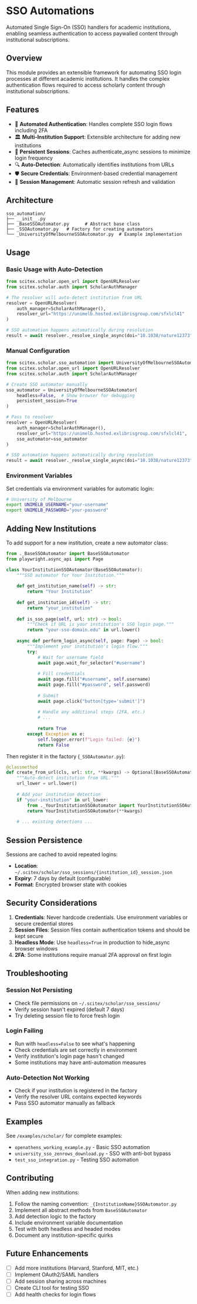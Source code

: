 <!-- ---
!-- Timestamp: 2025-07-31 17:24:28
!-- Author: ywatanabe
!-- File: /home/ywatanabe/proj/scitex_repo/src/scitex/scholar/sso_automation/README.md
!-- --- -->

# SSO Automations

Automated Single Sign-On (SSO) handlers for academic institutions, enabling seamless authentication to access paywalled content through institutional subscriptions.

## Overview

This module provides an extensible framework for automating SSO login processes at different academic institutions. It handles the complex authentication flows required to access scholarly content through institutional subscriptions.

## Features

- 🔐 **Automated Authentication**: Handles complete SSO login flows including 2FA
- 🏛️ **Multi-Institution Support**: Extensible architecture for adding new institutions
- 💾 **Persistent Sessions**: Caches authenticate_async sessions to minimize login frequency
- 🔍 **Auto-Detection**: Automatically identifies institutions from URLs
- 🛡️ **Secure Credentials**: Environment-based credential management
- 🔄 **Session Management**: Automatic session refresh and validation

## Architecture

```
sso_automation/
├── __init__.py
├── _BaseSSOAutomator.py      # Abstract base class
├── _SSOAutomator.py   # Factory for creating automators
└── _UniversityOfMelbourneSSOAutomator.py  # Example implementation
```

## Usage

### Basic Usage with Auto-Detection

```python
from scitex.scholar.open_url import OpenURLResolver
from scitex.scholar.auth import ScholarAuthManager

# The resolver will auto-detect institution from URL
resolver = OpenURLResolver(
    auth_manager=ScholarAuthManager(),
    resolver_url="https://unimelb.hosted.exlibrisgroup.com/sfxlcl41"
)

# SSO automation happens automatically during resolution
result = await resolver._resolve_single_async(doi="10.1038/nature12373")
```

### Manual Configuration

```python
from scitex.scholar.sso_automation import UniversityOfMelbourneSSOAutomator
from scitex.scholar.open_url import OpenURLResolver
from scitex.scholar.auth import ScholarAuthManager

# Create SSO automator manually
sso_automator = UniversityOfMelbourneSSOAutomator(
    headless=False,  # Show browser for debugging
    persistent_session=True
)

# Pass to resolver
resolver = OpenURLResolver(
    auth_manager=ScholarAuthManager(),
    resolver_url="https://unimelb.hosted.exlibrisgroup.com/sfxlcl41",
    sso_automator=sso_automator
)

# SSO automation happens automatically during resolution
result = await resolver._resolve_single_async(doi="10.1038/nature12373")

```

### Environment Variables

Set credentials via environment variables for automatic login:

```bash
# University of Melbourne
export UNIMELB_USERNAME="your-username"
export UNIMELB_PASSWORD="your-password"
```

## Adding New Institutions

To add support for a new institution, create a new automator class:

```python
from ._BaseSSOAutomator import BaseSSOAutomator
from playwright.async_api import Page

class YourInstitutionSSOAutomator(BaseSSOAutomator):
    """SSO automator for Your Institution."""
    
    def get_institution_name(self) -> str:
        return "Your Institution"
    
    def get_institution_id(self) -> str:
        return "your_institution"
    
    def is_sso_page(self, url: str) -> bool:
        """Check if URL is your institution's SSO login page."""
        return "your-sso-domain.edu" in url.lower()
    
    async def perform_login_async(self, page: Page) -> bool:
        """Implement your institution's login flow."""
        try:
            # Wait for username field
            await page.wait_for_selector("#username")
            
            # Fill credentials
            await page.fill("#username", self.username)
            await page.fill("#password", self.password)
            
            # Submit
            await page.click("button[type='submit']")
            
            # Handle any additional steps (2FA, etc.)
            # ...
            
            return True
        except Exception as e:
            self.logger.error(f"Login failed: {e}")
            return False
```

Then register it in the factory (`_SSOAutomator.py`):

```python
@classmethod
def create_from_url(cls, url: str, **kwargs) -> Optional[BaseSSOAutomator]:
    """Auto-detect institution from URL."""
    url_lower = url.lower()
    
    # Add your institution detection
    if "your-institution" in url_lower:
        from ._YourInstitutionSSOAutomator import YourInstitutionSSOAutomator
        return YourInstitutionSSOAutomator(**kwargs)
    
    # ... existing detections ...
```

## Session Persistence

Sessions are cached to avoid repeated logins:

- **Location**: `~/.scitex/scholar/sso_sessions/{institution_id}_session.json`
- **Expiry**: 7 days by default (configurable)
- **Format**: Encrypted browser state with cookies

## Security Considerations

1. **Credentials**: Never hardcode credentials. Use environment variables or secure credential stores
2. **Session Files**: Session files contain authentication tokens and should be kept secure
3. **Headless Mode**: Use `headless=True` in production to hide_async browser windows
4. **2FA**: Some institutions require manual 2FA approval on first login

## Troubleshooting

### Session Not Persisting
- Check file permissions on `~/.scitex/scholar/sso_sessions/`
- Verify session hasn't expired (default 7 days)
- Try deleting session file to force fresh login

### Login Failing
- Run with `headless=False` to see what's happening
- Check credentials are set correctly in environment
- Verify institution's login page hasn't changed
- Some institutions may have anti-automation measures

### Auto-Detection Not Working
- Check if your institution is registered in the factory
- Verify the resolver URL contains expected keywords
- Pass SSO automator manually as fallback

## Examples

See `/examples/scholar/` for complete examples:
- `openathens_working_example.py` - Basic SSO automation
- `university_sso_zenrows_download.py` - SSO with anti-bot bypass
- `test_sso_integration.py` - Testing SSO automation

## Contributing

When adding new institutions:
1. Follow the naming convention: `_{InstitutionName}SSOAutomator.py`
2. Implement all abstract methods from `BaseSSOAutomator`
3. Add detection logic to the factory
4. Include environment variable documentation
5. Test with both headless and headed modes
6. Document any institution-specific quirks

## Future Enhancements

- [ ] Add more institutions (Harvard, Stanford, MIT, etc.)
- [ ] Implement OAuth2/SAML handlers
- [ ] Add session sharing across machines
- [ ] Create CLI tool for testing SSO
- [ ] Add health checks for login flows

<!-- EOF -->